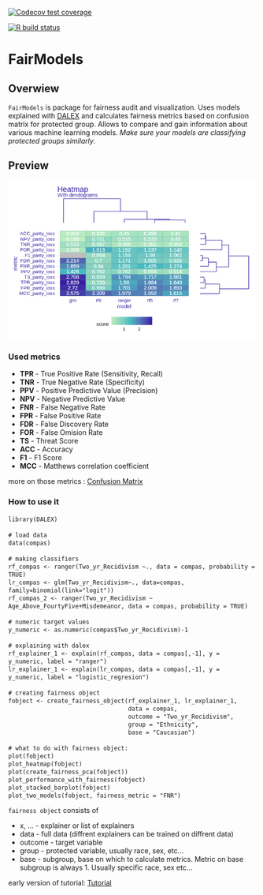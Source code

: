   <!-- badges: start -->
  [![Codecov test coverage](https://codecov.io/gh/jakwisn/FairModels/branch/master/graph/badge.svg)](https://codecov.io/gh/jakwisn/FairModels?branch=master)

  [![R build status](https://github.com/jakwisn/FairModels/workflows/R-CMD-check/badge.svg)](https://github.com/jakwisn/FairModels/actions)
  <!-- badges: end -->
  
  

# FairModels 
## Overwiew

`FairModels` is package for fairness audit and visualization. Uses models explained with [DALEX](https://modeloriented.github.io/DALEX) and calculates fairness metrics based on confusion matrix for protected group.  Allows to compare and gain information about various machine learning models. *Make sure your models are classifying protected groups similarly*.



## Preview

<center>
<img src="man/figures/heatmap.png">
</center>

### Used metrics

* **TPR** - True Positive Rate (Sensitivity, Recall)
* **TNR** - True Negative Rate (Specificity)
* **PPV** - Positive Predictive Value (Precision)
* **NPV** - Negative Predictive Value
* **FNR** - False Negative Rate
* **FPR** - False Positive Rate
* **FDR** - False Discovery Rate
* **FOR** - False Omision Rate
* **TS**  - Threat Score
* **ACC** - Accuracy
* **F1**  - F1 Score
* **MCC** - Matthews correlation coefficient

more on those metrics : [Confusion Matrix](https://en.wikipedia.org/wiki/Confusion_matrix)

### How to use it

```
library(DALEX)

# load data
data(compas)

# making classifiers
rf_compas <- ranger(Two_yr_Recidivism ~., data = compas, probability = TRUE)
lr_compas <- glm(Two_yr_Recidivism~., data=compas, family=binomial(link="logit"))
rf_compas_2 <- ranger(Two_yr_Recidivism ~ Age_Above_FourtyFive+Misdemeanor, data = compas, probability = TRUE)

# numeric target values
y_numeric <- as.numeric(compas$Two_yr_Recidivism)-1

# explaining with dalex
rf_explainer_1 <- explain(rf_compas, data = compas[,-1], y = y_numeric, label = "ranger")
lr_explainer_1 <- explain(lr_compas, data = compas[,-1], y = y_numeric, label = "logistic_regresion")

# creating fairness object
fobject <- create_fairness_object(rf_explainer_1, lr_explainer_1, 
                                  data = compas, 
                                  outcome = "Two_yr_Recidivism", 
                                  group = "Ethnicity",
                                  base = "Caucasian")

# what to do with fairness object:
plot(fobject)
plot_heatmap(fobject)
plot(create_fairness_pca(fobject))
plot_performance_with_fairness(fobject)
plot_stacked_barplot(fobject)
plot_two_models(fobject, fairness_metric = "FNR")
```

`fairness object` consists of 
* x, ...  - explainer or list of explainers
* data    - full data (diffrent explainers can be trained on diffrent data)
* outcome - target variable
* group   - protected variable, usually race, sex, etc...
* base    - subgroup, base on which to calculate metrics. Metric on base subgroup is always 1. Usually specific race, sex etc...


early version of tutorial: [Tutorial](https://modeloriented.github.io/FairModels/articles/tutorial.html)


